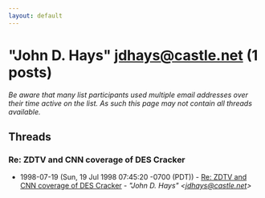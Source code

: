 ```yaml
---
layout: default
---
```


# "John D. Hays" <jdhays@castle.net> (1 posts)

_Be aware that many list participants used multiple email addresses over their time active on the list. As such this page may not contain all threads available._

## Threads

### Re: ZDTV and CNN coverage of DES Cracker
+ 1998-07-19 (Sun, 19 Jul 1998 07:45:20 -0700 (PDT)) - [Re: ZDTV and CNN coverage of DES Cracker](/archive/1998/07/2ce48167c02894498ba99e798d53adf0463e341b8e0f908c9b008eebb88022e9) - _"John D. Hays" \<jdhays@castle.net\>_

